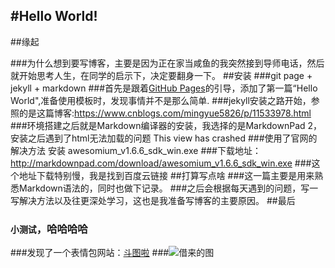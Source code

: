 #Hello World!
---
##缘起

###为什么想到要写博客，主要是因为正在家当咸鱼的我突然接到导师电话，然后就开始思考人生，在同学的启示下，决定要翻身一下。
##安装
###git page + jekyll + markdown
###首先是跟着[GitHub Pages](https://pages.github.com/)的引导，添加了第一篇“Hello World",准备使用模板时，发现事情并不是那么简单.
###jekyll安装之路开始，参照的是这篇博客:<https://www.cnblogs.com/mingyue5826/p/11533978.html>
###环境搭建之后就是Markdown编译器的安装，我选择的是MarkdownPad 2，安装之后遇到了html无法加载的问题
	This view has crashed
###使用了官网的解决方法
	安装 awesomium_v1.6.6_sdk_win.exe
###下载地址：<http://markdownpad.com/download/awesomium_v1.6.6_sdk_win.exe>
###这个地址下载特别慢，我是找到百度云链接
##打算写点啥
###这一篇主要是用来熟悉Markdown语法的，同时也做下记录。
###之后会根据每天遇到的问题，写一写解决方法以及往更深处学习，这也是我准备写博客的主要原因。
##最后
### `小测试`，哈哈哈哈
###发现了一个表情包网站：[斗图啦](https://www.doutula.com/)
###![借来的图](https://abamboo.github.io/texture/_post/image/1.jpg)
